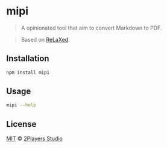 # mipi

> A opinionated tool that aim to convert Markdown to PDF.

> Based on [ReLaXed](https://github.com/RelaxedJS).

## Installation

```sh
npm install mipi
```

## Usage

```sh
mipi --help
```

## License

[MIT](https://2players.studio/licenses/MIT) © [2Players Studio](https://2players.studio/)

